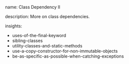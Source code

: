 name: Class Dependency II

description: More on class dependencies.

insights:

- uses-of-the-final-keyword
- sibling-classes
- utility-classes-and-static-methods
- use-a-copy-constructor-for-non-immutable-objects
- be-as-specific-as-possible-when-catching-exceptions
